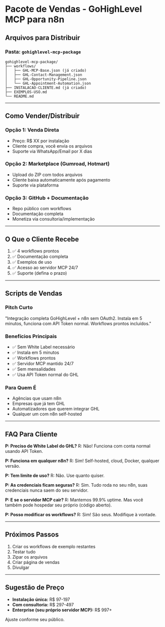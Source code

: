 # Pacote de Vendas - GoHighLevel MCP para n8n

## Arquivos para Distribuir

### Pasta: `gohighlevel-mcp-package`

```
gohighlevel-mcp-package/
├── workflows/
│   ├── GHL-MCP-Base.json (já criado)
│   ├── GHL-Contact-Management.json
│   ├── GHL-Opportunity-Pipeline.json
│   └── GHL-Appointment-Automation.json
├── INSTALACAO-CLIENTE.md (já criado)
├── EXEMPLOS-USO.md
└── README.md
```

---

## Como Vender/Distribuir

### Opção 1: Venda Direta
- Preço: R$ XX por instalação
- Cliente compra, você envia os arquivos
- Suporte via WhatsApp/Email por X dias

### Opção 2: Marketplace (Gumroad, Hotmart)
- Upload do ZIP com todos arquivos
- Cliente baixa automaticamente após pagamento
- Suporte via plataforma

### Opção 3: GitHub + Documentação
- Repo público com workflows
- Documentação completa
- Monetiza via consultoria/implementação

---

## O Que o Cliente Recebe

1. ✅ 4 workflows prontos
2. ✅ Documentação completa
3. ✅ Exemplos de uso
4. ✅ Acesso ao servidor MCP 24/7
5. ✅ Suporte (defina o prazo)

---

## Scripts de Vendas

### Pitch Curto
"Integração completa GoHighLevel + n8n sem OAuth2. Instala em 5 minutos, funciona com API Token normal. Workflows prontos incluídos."

### Benefícios Principais
- ✅ Sem White Label necessário
- ✅ Instala em 5 minutos
- ✅ Workflows prontos
- ✅ Servidor MCP mantido 24/7
- ✅ Sem mensalidades
- ✅ Usa API Token normal do GHL

### Para Quem É
- Agências que usam n8n
- Empresas que já tem GHL
- Automatizadores que querem integrar GHL
- Qualquer um com n8n self-hosted

---

## FAQ Para Cliente

**P: Preciso de White Label do GHL?**
R: Não! Funciona com conta normal usando API Token.

**P: Funciona em qualquer n8n?**
R: Sim! Self-hosted, cloud, Docker, qualquer versão.

**P: Tem limite de uso?**
R: Não. Use quanto quiser.

**P: As credenciais ficam seguras?**
R: Sim. Tudo roda no seu n8n, suas credenciais nunca saem do seu servidor.

**P: E se o servidor MCP cair?**
R: Mantemos 99.9% uptime. Mas você também pode hospedar seu próprio (código aberto).

**P: Posso modificar os workflows?**
R: Sim! São seus. Modifique à vontade.

---

## Próximos Passos

1. Criar os workflows de exemplo restantes
2. Testar tudo
3. Zipar os arquivos
4. Criar página de vendas
5. Divulgar

---

## Sugestão de Preço

- **Instalação única:** R$ 97-197
- **Com consultoria:** R$ 297-497
- **Enterprise (seu próprio servidor MCP):** R$ 997+

Ajuste conforme seu público.
